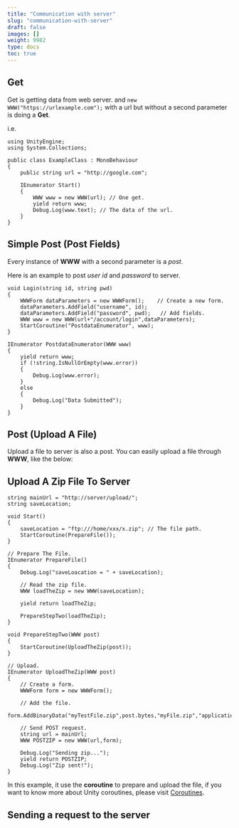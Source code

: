 ```yaml
---
title: "Communication with server"
slug: "communication-with-server"
draft: false
images: []
weight: 9982
type: docs
toc: true
---
```


## Get
Get is getting data from web server. and `new WWW("https://urlexample.com");` with a url but without a second parameter is doing a **Get**.

i.e.

    using UnityEngine;
    using System.Collections;
    
    public class ExampleClass : MonoBehaviour 
    {
        public string url = "http://google.com";
        
        IEnumerator Start() 
        {
            WWW www = new WWW(url); // One get.
            yield return www;
            Debug.Log(www.text); // The data of the url.
        }
    }

## Simple Post (Post Fields)
Every instance of **WWW** with a second parameter is a *post*.

Here is an example to post *user id* and *password* to server.

    void Login(string id, string pwd)
    {
        WWWForm dataParameters = new WWWForm();    // Create a new form.
        dataParameters.AddField("username", id); 
        dataParameters.AddField("password", pwd);   // Add fields.
        WWW www = new WWW(url+"/account/login",dataParameters);
        StartCoroutine("PostdataEnumerator", www);
    }

    IEnumerator PostdataEnumerator(WWW www)
    {
        yield return www;
        if (!string.IsNullOrEmpty(www.error))
        {
            Debug.Log(www.error);
        }
        else
        {
            Debug.Log("Data Submitted");
        }
    }

## Post (Upload A File)
Upload a file to server is also a post. You can easily upload a file through **WWW**, like the below:

## Upload A Zip File To Server
    
    string mainUrl = "http://server/upload/";
    string saveLocation;

    void Start() 
    {
        saveLocation = "ftp:///home/xxx/x.zip"; // The file path.
        StartCoroutine(PrepareFile());
    }

    // Prepare The File.
    IEnumerator PrepareFile() 
    {
        Debug.Log("saveLoacation = " + saveLocation);
         
        // Read the zip file.
        WWW loadTheZip = new WWW(saveLocation);
 
        yield return loadTheZip;
 
        PrepareStepTwo(loadTheZip);
    }
 
    void PrepareStepTwo(WWW post) 
    {
        StartCoroutine(UploadTheZip(post));
    }

    // Upload.
    IEnumerator UploadTheZip(WWW post) 
    {
        // Create a form.
        WWWForm form = new WWWForm();
     
        // Add the file.
        form.AddBinaryData("myTestFile.zip",post.bytes,"myFile.zip","application/zip");
     
        // Send POST request.
        string url = mainUrl;
        WWW POSTZIP = new WWW(url,form);
     
        Debug.Log("Sending zip...");
        yield return POSTZIP;
        Debug.Log("Zip sent!");
    }

In this example, it use the **coroutine** to prepare and upload the file, if you want to know more about Unity coroutines, please visit [Coroutines][1].


  [1]: https://www.wikiod.com/unity3d/coroutines

## Sending a request to the server


